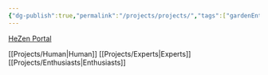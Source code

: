 ```yaml
---
{"dg-publish":true,"permalink":"/projects/projects/","tags":["gardenEntry"]}
---
```


[HeZen Portal](https://hezen.us/)

[[Projects/Human\|Human]]
[[Projects/Experts\|Experts]]
[[Projects/Enthusiasts\|Enthusiasts]]
